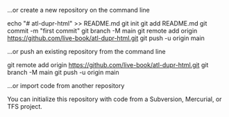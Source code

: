 …or create a new repository on the command line

echo "# atl-dupr-html" >> README.md
git init
git add README.md
git commit -m "first commit"
git branch -M main
git remote add origin https://github.com/live-book/atl-dupr-html.git
git push -u origin main

…or push an existing repository from the command line

git remote add origin https://github.com/live-book/atl-dupr-html.git
git branch -M main
git push -u origin main

…or import code from another repository

You can initialize this repository with code from a Subversion, Mercurial, or TFS project.